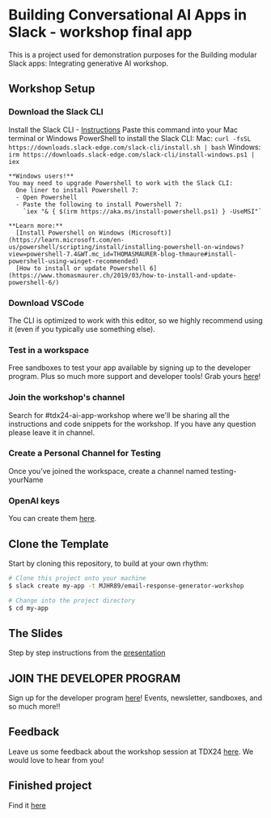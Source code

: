 # Building Conversational AI Apps in Slack - workshop final app

This is a project used for demonstration purposes for the Building modular Slack apps: Integrating generative AI workshop.

## Workshop Setup

### Download the Slack CLI
Install the Slack CLI - [Instructions](https://api.slack.com/automation/quickstart)
  Paste this command into your Mac terminal or Windows PowerShell to install the Slack CLI:
    Mac: `curl -fsSL https://downloads.slack-edge.com/slack-cli/install.sh | bash`
    Windows: `irm https://downloads.slack-edge.com/slack-cli/install-windows.ps1 | iex`

    **Windows users!**
    You may need to upgrade Powershell to work with the Slack CLI:
      One liner to install Powershell 7:
      - Open Powershell
      - Paste the following to install Powershell 7:
        `iex "& { $(irm https://aka.ms/install-powershell.ps1) } -UseMSI"`

    **Learn more:**
      [Install Powershell on Windows (Microsoft)](https://learn.microsoft.com/en-us/powershell/scripting/install/installing-powershell-on-windows?view=powershell-7.4&WT.mc_id=THOMASMAURER-blog-thmaure#install-powershell-using-winget-recommended)
      [How to install or update Powershell 6](https://www.thomasmaurer.ch/2019/03/how-to-install-and-update-powershell-6/)

### Download VSCode
The CLI is optimized to work with this editor, so we highly recommend using it (even if you typically use something else).

### Test in a workspace
Free sandboxes to test your app available by signing up to the developer program. Plus so much more support and developer tools! Grab yours [here](https://api.slack.com/developer-program)!

### Join the workshop's channel
Search for #tdx24-ai-app-workshop where we'll be sharing all the instructions and code snippets for the workshop. If you have any question please leave it in channel.

### Create a Personal Channel for Testing
Once you’ve joined the workspace, create a channel named testing-yourName

### OpenAI keys
You can create them [here](https://platform.openai.com/api-keys).


## Clone the Template

Start by cloning this repository, to build at your own rhythm:

```zsh
# Clone this project onto your machine
$ slack create my-app -t MJHR89/email-response-generator-workshop

# Change into the project directory
$ cd my-app
```

## The Slides
Step by step instructions from the [presentation](https://jmp.sh/LoOS103Y)

## JOIN THE DEVELOPER PROGRAM
Sign up for the developer program [here](https://api.slack.com/developer-program)!
Events, newsletter, sandboxes, and so much more!!

## Feedback
Leave us some feedback about the workshop session at TDX24 [here](https://www.surveymonkey.com/r/TDX24HOW). We would love to hear from you!

## Finished project
Find it [here](https://github.com/MJHR89/email-response-generator-workshop-final-app)